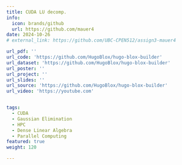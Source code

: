 ```yaml
---
title: CUDA LU decomp.
info:
  icon: brands/github
  url: https://github.com/mauer4
date: 2024-10-26
# external_link: https://github.com/UBC-CPEN512/assign3-mauer4

url_pdf: ''
url_code: 'https://github.com/HugoBlox/hugo-blox-builder'
url_dataset: 'https://github.com/HugoBlox/hugo-blox-builder'
url_poster: ''
url_project: ''
url_slides: ''
url_source: 'https://github.com/HugoBlox/hugo-blox-builder'
url_video: 'https://youtube.com'


tags:
  - CUDA
  - Gaussian Elimination
  - HPC
  - Dense Linear Algebra
  - Parallel Computing
featured: true
weight: 120

---
```


<!--more-->
